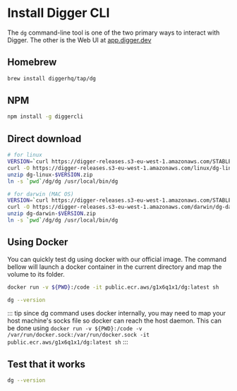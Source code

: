 # Install Digger CLI

The `dg` command-line tool is one of the two primary ways to interact with Digger. The other is the Web UI at [app.digger.dev](https://app.digger.dev)

## Homebrew

```bash
brew install diggerhq/tap/dg
```

## NPM

```bash
npm install -g diggercli
```

## Direct download

```bash
# for linux
VERSION=`curl https://digger-releases.s3-eu-west-1.amazonaws.com/STABLE-VERSION`
curl -O https://digger-releases.s3-eu-west-1.amazonaws.com/linux/dg-linux-$VERSION.zip
unzip dg-linux-$VERSION.zip
ln -s `pwd`/dg/dg /usr/local/bin/dg
```

```bash
# for darwin (MAC OS)
VERSION=`curl https://digger-releases.s3-eu-west-1.amazonaws.com/STABLE-VERSION`
curl -O https://digger-releases.s3-eu-west-1.amazonaws.com/darwin/dg-darwin-$VERSION.zip
unzip dg-darwin-$VERSION.zip
ln -s `pwd`/dg/dg /usr/local/bin/dg

```

## Using Docker

You can quickly test dg using docker with our official image. The command bellow will launch a docker container in the current directory and map the volume to its folder.

```bash
docker run -v ${PWD}:/code -it public.ecr.aws/g1x6q1x1/dg:latest sh

dg --version
```

::: tip
since dg command uses docker internally, you may need to map your host machine's socks file so docker can reach the host daemon. This can be done using `docker run -v ${PWD}:/code -v /var/run/docker.sock:/var/run/docker.sock -it public.ecr.aws/g1x6q1x1/dg:latest sh`
:::

## Test that it works

```bash
dg --version
```
